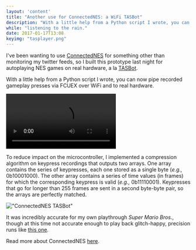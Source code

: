 ```yaml
---
layout: 'content'
title: "Another use for ConnectedNES: a WiFi TASBot"
description: "With a little help from a Python script I wrote, you can now pipe recorded gameplay presses via FCUEX over WiFi and to real hardware."
while: "listening to the rain."
date: 2017-01-17T13:08
keyimg: "tasplayer.png"
---
```


I've been wanting to use [ConnectedNES](http://www.nobadmemories.com/connectednes) for something other than monitoring my twitter feeds, so I built this prototype last night for autoplaying NES games on real hardware, a la [TASBot](http://tasvideos.org/TASBot.html).

With a little help from a Python script I wrote, you can now pipe recorded gameplay presses via FCUEX over WiFi and to real hardware.

!["ConnectedNES TASBot"](/img/tasplayer.mp4)

To reduce impact on the microcontroller, I implemented a compression algorithm on keypress recordings that outputs two arrays. One array contains the series of keypresses, each one stored as a single byte (*e.g.,* 0b10001000). The other array contains a series of time values (in frames) for which the corresponding keypress is valid (*e.g.,* 0b11110001). Keypresses that go for longer than 255 frames are sent in a second byte-byte pair, so the arrays are perfectly matched.

!["ConnectedNES TASBot"](/img/tasplayer.png)

It was incredibly accurate for my own playthrough *Super Mario Bros.*, though at this time not accurate enough to play back glitch-happy, precision runs like [this one](http://tasvideos.org/1715M.html).

Read more about ConnectedNES [here](http://www.nobadmemories.com/connectednes).